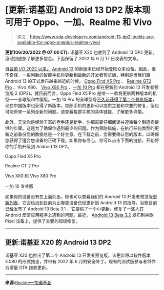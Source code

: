 # [更新:诺基亚] Android 13 DP2 版本现可用于 Oppo、一加、Realme 和 Vivo

> 原文：<https://www.xda-developers.com/android-13-dp2-builds-are-available-for-oppo-oneplus-realme-vivo/>

**更新(06/20/2022 @ 07:00 ET):** 诺基亚 X20 也收到了 Android 13 DP2 更新。滚动到底部了解更多信息。下面保留了 2022 年 6 月 17 日发表的文章。

自[谷歌 I/O 2022 以来，](https://www.xda-developers.com/google-io-2022-recap-major-announcements/) [Android 13](https://www.xda-developers.com/android-13) 的新版本已经开始登陆众多设备。因此，毫不奇怪，一系列新的智能手机将更新到最新的开发者预览版，特别是当我们离 Android 13 的正式发布越来越近的时候。 [Oppo Find X5 Pro](https://www.xda-developers.com/oppo-find-x5-pro-review/) 、 [Realme GT2 Pro](https://www.xda-developers.com/realme-gt-2-pro-review/) 、Vivo X80、 [Vivo X80 Pro](https://www.xda-developers.com/vivo-x80-pro-review/) 、[一加 10 Pro](https://www.xda-developers.com/oneplus-10-pro-review/) 都在更新到 Android 13 开发者预览版 2 (DP2)。就目前而言，Oppo Find X5 Pro 是唯一一款将更新两种版本的机型——全球版和中国版。一加 10 Pro 的全球型号[不久前获得了第二个预览版本](https://www.xda-developers.com/oneplus-10-pro-android-13-beta-2/)，现在中国版本也获得了新版本。每部手机的更新可以提供主要和次要的修复，但也可能带来一系列全新的问题。请查看每部手机的具体链接，了解更多详情。

此外，无论你是经验丰富的老手还是新手，你都需要仔细阅读并遵循每个制造商提供的步骤。这是为了确保你遇到最少的问题。作为预防措施，在执行任何类型的更新之前备份您的数据总是一个好主意。在下载之前，您需要确认您的版本，以确保您获得了适合您设备的正确下载。如果你有信心，你可以点击下面的链接，开始将你的手机升级到 Android 13 DP2。

Oppo Find X5 Pro

Realme GT 2 Pro

Vivo X80 和 Vivo X80 Pro

一加 10 专业版

如果你的设备没有在上面列出，你也可以查看我们的 Android 13 开发者预览版[更新列表](https://www.xda-developers.com/android-13-developer-preview-oem-tracker/)，它会给出到目前为止哪些设备已经更新到 Android 13 的指导。谷歌目前已经发布了 Android 13 Beta 3.1 ，它提供了一个小更新，修复了一些人在 Android 反馈应用程序上遇到的问题。最近， [Android 13 Beta 3.2](https://www.xda-developers.com/android-13-beta-3-2-released/) 发布到谷歌 Pixel 设备上，提供了主要的错误修复。

* * *

## 更新:诺基亚 X20 的 Android 13 DP2

诺基亚 X20 也推出了第二个 Android 13 开发者预览版。该更新将以软件版本 3.080 的形式推出，并带有 2022 年 6 月的安全补丁。现有的测试版参与者将作为增量 OTA 接收更新。

* * *

**来源:**[Realme](https://www.realmebbs.com/post-details/1537605944278933504)[一加](https://www.oneplusbbs.com/thread-6319695-1.html)[诺基亚](https://www.nokia.com/phones/en_int/developer)